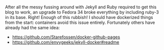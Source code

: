 After all the messy fussing around with Jekyll and Ruby required to get this
blog to work, an upgrade to Fedora 34 broke everything by including ruby-3 in
its base. Right! Enough of this rubbish!  I should have dockerized things from
the start: containers avoid this issue entirely. Fortunately others have already
had the same idea:

* https://github.com/Starefossen/docker-github-pages
* https://github.com/envygeeks/jekyll-docker#readme

